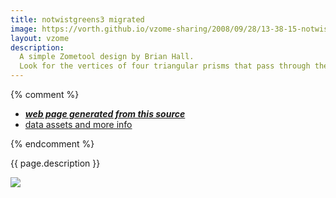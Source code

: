 ```yaml
---
title: notwistgreens3 migrated
image: https://vorth.github.io/vzome-sharing/2008/09/28/13-38-15-notwistgreens3-migrated/notwistgreens3-migrated.png
layout: vzome
description:
  A simple Zometool design by Brian Hall.
  Look for the vertices of four triangular prisms that pass through the center.
---
```


{% comment %}
 - [***web page generated from this source***][post]
 - [data assets and more info][github]

[post]: <https://vorth.github.io/vzome-sharing/2008/09/28/notwistgreens3-migrated-13-38-15.html>
[github]: <https://github.com/vorth/vzome-sharing/tree/main/2008/09/28/13-38-15-notwistgreens3-migrated/>
{% endcomment %}

{{ page.description }}

<vzome-viewer style="width: 100%; height: 65vh;"
       src="https://vorth.github.io/vzome-sharing/2008/09/28/13-38-15-notwistgreens3-migrated/notwistgreens3-migrated.vZome" >
  <img src="https://vorth.github.io/vzome-sharing/2008/09/28/13-38-15-notwistgreens3-migrated/notwistgreens3-migrated.png" />
</vzome-viewer>
